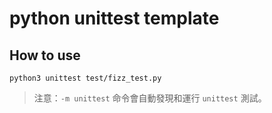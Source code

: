 # python unittest template

## How to use
```
python3 unittest test/fizz_test.py 
```
> 注意：`-m unittest` 命令會自動發現和運行 `unittest` 測試。

